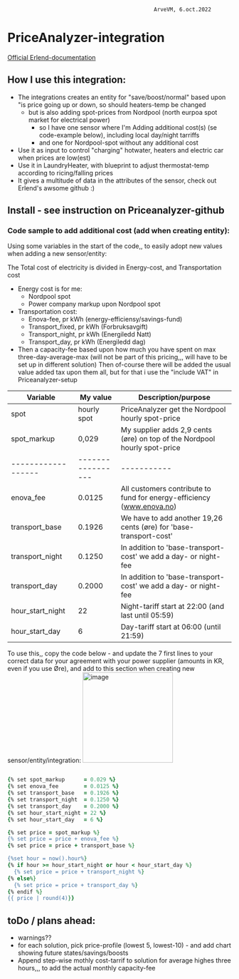                                                   ArveVM, 6.oct.2022
# PriceAnalyzer-integration
[Official Erlend-documentation](https://github.com/erlendsellie/priceanalyzer)




## How I use this integration:  
- The integrations creates an entity for "save/boost/normal" based upon "is price going up or down, so should heaters-temp be changed
  - but is also adding spot-prices from Nordpool  (north eurpoa spot market for electrical power)
    - so I have one sensor where I'm Adding additional cost(s) (se code-example below), including local day/night tarriffs
    - and one for Nordpool-spot without any additional cost
- Use it as input to control "charging" hotwater, heaters and electric car when prices are low(est) 
- Use it in LaundryHeater, with blueprint to adjust thermostat-temp according to ricing/falling prices
- It gives a multitude of data in the attributes of the sensor, check out Erlend's awsome github :)


## Install - see instruction on Priceanalyzer-github
### Code sample to add additional cost (add when creating entity):  

Using some variables in the start of the code,, to easily adopt new values when adding a new sensor/entity:

The Total cost of electricity is divided in Energy-cost, and Transportation cost
- Energy cost is for me:
  - Nordpool spot
  - Power company markup upon Nordpool spot
- Transportation cost:
  - Enova-fee, pr kWh (energy-efficiensy/savings-fund)
  - Transport_fixed, pr kWh (Forbruksavgift)  
  - Transport_night, pr kWh (Energiledd Natt)
  - Transport_day, pr kWh (Energiledd dag)
- Then a capacity-fee based upon how much you have spent on max three-day-average-max  (will not be part of this pricing,,, will have to be set up in different solution)
Then of-course there will be added the usual value added tax upon them all, but for that i use the "include VAT" in Priceanalyzer-setup


| Variable           | My value          | Description/purpose |
| ----------         | ----------------- | ------------------- |
| spot               | hourly spot       | PriceAnalyzer get the Nordpool hourly spot-price
| spot_markup        | 0,029             | My supplier adds 2,9 cents (øre) on top of the Nordpool hourly spot-price
| ------------------ |-----------------  | -----------
| enova_fee          | 0.0125            | All customers contribute to fund for energy-efficiency (www.enova.no) 
| transport_base     | 0.1926            | We have to add another 19,26 cents (øre) for 'base-transport-cost'
| transport_night    | 0.1250            | In addition to 'base-transport-cost' we add a day- or night-fee
| transport_day      | 0.2000            | In addition to 'base-transport-cost' we add a day- or night-fee
| hour_start_night   | 22                | Night-tariff start at 22:00 (and last until 05:59)
| hour_start_day     | 6                 | Day-tariff start at 06:00 (until 21:59)

To use this,, copy the code below - and update the 7 first lines to your correct data for your agreement with your power supplier (amounts in KR, even if you use Øre), and add to this section when creating new sensor/entity/integration: 
<img width="203" alt="image" src="https://user-images.githubusercontent.com/96014323/194400572-639798f1-80e4-415c-970c-ec1284a628a0.png">


```ruby

{% set spot_markup      = 0.029 %}
{% set enova_fee        = 0.0125 %}
{% set transport_base   = 0.1926 %}
{% set transport_night  = 0.1250 %}
{% set transport_day    = 0.2000 %}
{% set hour_start_night = 22 %}
{% set hour_start_day   = 6 %}

{% set price = spot_markup %}
{% set price = price + enova_fee %}
{% set price = price + transport_base %}

{%set hour = now().hour%}
{% if hour >= hour_start_night or hour < hour_start_day %}
  {% set price = price + transport_night %}
{% else%}
  {% set price = price + transport_day %}
{% endif %}
{{ price | round(4)}}

```

## toDo / plans ahead:
- warnings??
- for each solution, pick price-profile (lowest 5, lowest-10)   - and add chart showing future states/savings/boosts
- Append step-wise mothly cost-tarrif to solution for average highes three hours,,, to add the actual monthly capacity-fee

